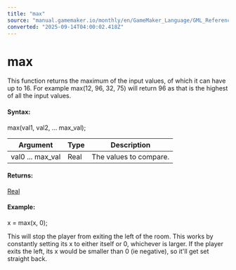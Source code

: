 ```yaml
---
title: "max"
source: "manual.gamemaker.io/monthly/en/GameMaker_Language/GML_Reference/Maths_And_Numbers/Number_Functions/max.htm"
converted: "2025-09-14T04:00:02.418Z"
---
```


# max

This function returns the maximum of the input values, of which it can have up to 16. For example max(12, 96, 32, 75) will return 96 as that is the highest of all the input values.

#### Syntax:

max(val1, val2, ... max\_val);

| Argument | Type | Description |
| --- | --- | --- |
| val0 ... max_val | Real | The values to compare. |

#### Returns:

[Real](../../../../../../../GameMaker_Language/GML_Overview/Data_Types.md)

#### Example:

x = max(x, 0);

This will stop the player from exiting the left of the room. This works by constantly setting its x to either itself or 0, whichever is larger. If the player exits the left, its x would be smaller than 0 (ie negative), so it'll get set straight back.